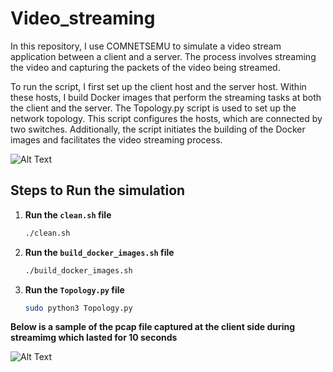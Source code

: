 # Video_streaming

In this repository, I use COMNETSEMU to simulate a video stream application between a client and a server. The process involves streaming the video and capturing the packets of the video being streamed. 

To run the script, I first set up the client host and the server host. Within these hosts, I build Docker images that perform the streaming tasks at both the client and the server. The Topology.py script is used to set up the network topology. This script configures the hosts, which are connected by two switches. Additionally, the script initiates the building of the Docker images and facilitates the video streaming process.


![Alt Text](https://github.com/johnsengendo/Project/blob/main/Topology/Topology.png)

## Steps to Run the simulation

1. **Run the `clean.sh` file**
   ```bash
   ./clean.sh

2. **Run the `build_docker_images.sh` file**
   ```bash
   ./build_docker_images.sh

3. **Run the `Topology.py` file**
   ```bash
   sudo python3 Topology.py

**Below is a sample of the pcap file captured at the client side during streamimg which lasted for 10 seconds**

![Alt Text](https://github.com/johnsengendo/Video_server/blob/main/images/Screenshot%202024-07-01%20131138.png)
